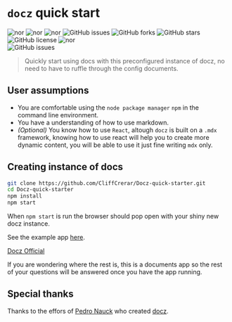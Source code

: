 # `docz` quick start

![nor](https:/img.shields.io/static/v1.svg?label=dotenv&message=8.0.0&color=blue)
![nor](https:/img.shields.io/static/v1.svg?label=react&message=16.8.6&color=blue)
![nor](https:/img.shields.io/static/v1.svg?label=react-dom&message=16.8.6&color=blue)
![GitHub issues](https://img.shields.io/github/issues/CliffCrerar/Docz-quick-starter.svg)
![GitHub forks](https://img.shields.io/github/forks/CliffCrerar/Docz-quick-starter.svg)
![GitHub stars](https://img.shields.io/github/stars/CliffCrerar/Docz-quick-starter.svg)
![GitHub license](https://img.shields.io/github/license/CliffCrerar/Docz-quick-starter.svg)
![nor](https:/img.shields.io/static/v1.svg?label=docz-plugin-splash&message=1.0.1&color=blue)   
![GitHub issues](https://img.shields.io/github/downloads/CliffCrerar/Docz-quick-starter/total.svg)

> Quickly start using docs with this preconfigured instance of docz, no need to have to ruffle through the config documents.

## User assumptions

* You are comfortable using the `node package manager` `npm` in the command line environment.
* You have a understanding of how to use markdown.
* *(Optional)* You know how to use `React`, altough  `docz` is built on a `.mdx` framework, knowing how to use react will help you to create more dynamic content, you will be able to use it just fine writing `mdx` only.

## Creating instance of docs

```bash
git clone https://github.com/CliffCrerar/Docz-quick-starter.git
cd Docz-quick-starter
npm install
npm start
```

When `npm start` is run the browser should pop open with your shiny new docz instance.

See the example app [here](https://docz-quick-starter.c1i44.now.sh). 

[Docz Official](https://www.docz.site/)

If you are wondering where the rest is, this is a documents app so the rest of your questions will be answered once you have the app running.

## Special thanks

Thanks to the effors of [Pedro Nauck](https://github.com/pedronauck) who created [docz](https://github.com/pedronauck/docz).

